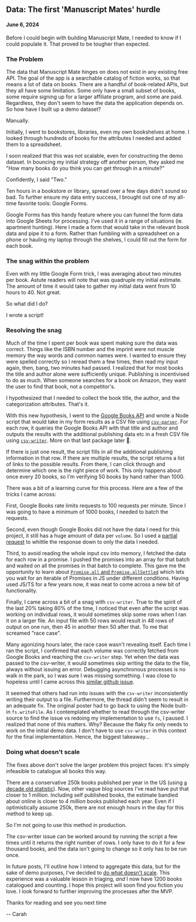 ## Data: The first 'Manuscript Mates' hurdle

#### June 6, 2024

Before I could begin with building Manuscript Mate, I needed to know if I could populate it. That proved to be tougher than expected.

### The Problem

The data that Manuscript Mate hinges on does not exist in any existing free API. The goal of the app is a searchable catalog of fiction works, so that means a lot of data on books. There are a handful of book-related APIs, but they all have some limitation. Some only have a small subset of books, some require signing up for a larger affiliate program,  and some are paid. Regardless, they don't seem to have the data the application depends on. So how have I built up a demo dataset?

Manually.

Initially, I went to bookstores, libraries, even my own bookshelves at home. I looked through hundreds of books for the attributes I needed and added them to a spreadsheet.

I soon realized that this was not scalable, even for constructing the demo dataset. In bouncing my initial strategy off another person, they asked me "How many books do you think you can get through in a minute?" 

Confidently, I said "Two."

Ten hours in a bookstore or library, spread over a few days didn't sound so bad. To further ensure my data entry success, I brought out one of my all-time favorite tools: Google Forms.

Google Forms has this handy feature where you can funnel the form data into Google Sheets for processing. I've used it in a range of situations (ie. apartment hunting). Here I made a form that would take in the relevant book data and pipe it to a form. Rather than fumbling with a spreadsheet on a phone or hauling my laptop through the shelves, I could fill out the form for each book.

### The snag within the problem

Even with my little Google Form trick, I was averaging about two minutes per book. Astute readers will note that was quadruple my initial estimate. The amount of time it would take to gather my initial data went from 10 hours to 40. Not great.

So what did I do?

I wrote a script!

### Resolving the snag

Much of the time I spent per book was spent making sure the data was correct. Things like the ISBN number and the imprint were not muscle memory the way words and common names were.  I wanted to ensure they were spelled correctly so I reread them a few times, then read my input again, then, bang, two minutes had passed. I realized that for most books the title and author alone were sufficiently unique. Publishing is incentivised to do as much. When someone searches for a book on Amazon, they want the user to find that book, not a competitor's.

I hypothesized that I needed  to collect the book title, the author, and the categorization attributes. That's it.

With this new hypothesis, I went to the [Google Books API](https://developers.google.com/books/docs/overview) and wrote a Node script that would take in my form results as a CSV file using [`csv-parser`](https://www.npmjs.com/package/csv-parser). For each row, it queries the Google Books API with that title and author and outputs the results with the additional  publishing data etc in a fresh CSV file using [`csv-writer`](https://www.npmjs.com/package/csv-writer). More on that last package later 😬.

If there is just one result, the script fills in all the additional publishing information in that row. If there are multiple results, the script returns a list of links to the possible results. From there, I can click through and determine which one is the right piece of work. This only happens about once every 20 books, so I'm verifying 50 books by hand rather than 1000. 

There was a bit of a learning curve for this process. Here are a few of the tricks I came across:

First, Google Books rate limits requests to 100 requests per minute. Since I was going to have a minimum of 1000 books, I needed to batch the requests.

Second, even though Google Books did not have the data I need for this project, it still has a huge amount of data per  `volume`.  So I used a [partial request](https://developers.google.com/books/docs/v1/performance#partial-response) to whittle the response down to only the data I needed.

Third, to avoid reading the whole input csv into memory, I fetched the data for each row in a promise. I pushed  the promises into an array for that batch and waited on all the promises in that batch to complete.  This gave me the opportunity to learn about [`Promise.all` and `Promise.allSettled`](https://developer.mozilla.org/en-US/docs/Web/JavaScript/Reference/Global_Objects/Promise/all) which lets you wait for an iterable of Promises in JS under different conditions. Having used JS/TS for a few years now, it was neat to come across a new bit of functionality.

Finally, I came across a bit of a snag with `csv-writer`. True to the spirit of the last 20% taking 80% of the time, I noticed that even after the script was working on individual rows, it would sometimes skip some rows when I ran it on a larger file. An input file with 50 rows would result in 48 rows of output on one run, then 45 in another then 50 after that. To me that screamed "race case".

Many agonizing hours later, the race case wasn't revealing itself. Each time I ran the script, I confirmed that each volume was correctly fetched from Google Books and reaching the `csv-writer` step. Yet when the data was passed to the csv-writer, it would sometimes skip writing the data to the file, always without issuing an error. Debugging asynchronous processes is no walk in the park, so I was sure I was missing something. I was close to hopeless until I came across this [similar github issue](https://github.com/ryu1kn/csv-writer/issues/45).

It seemed that others had run into issues with the `csv-writer` inconsistently writing their output to a file. Furthermore, the thread didn't seem to result in an adequate fix.  The original poster had to go back to using the Node built-in `fs.writeFile`. As I contemplated whether to read through the csv-writer source to find the issue vs redoing my implementation to use `fs`, I paused. I realized that none of this matters. Why? Because the flaky fix only needs to work on the initial demo data. I don't have to use `csv-writer` in this context for the final implementation. Hence, the biggest takeaway...

### Doing what doesn't scale

The fixes above don't solve the larger problem this project faces: It's simply infeasible to catalogue all books this way.

There are a conservative 250k books published per year in the US (using [a decade old statistic](https://en.wikipedia.org/wiki/Books_published_per_country_per_year)). Now, other vague blog sources I've read have put that closer to 1 million. Including self published books, the estimate bandied about online is closer to _4 million_ books published each year. Even if I optimistically assume 250k, there are not enough hours in the day for this method to keep up.

So I'm not going to use this method in production.

The csv-writer issue can be worked around by running the script a few times until it returns the right number of rows. I only have to do it for a few thousand books, and the data isn't going to change so it only has to be run once.

In future posts, I'll outline how I intend to aggregate this data, but for the sake of demo purposes, I've decided to [do what doesn't scale](https://www.ycombinator.com/library/96-do-things-that-don-t-scale). This experience was a valuable lesson in triaging, _and_ I now have 1200 books catalogued and counting.  I hope this project will soon find you fiction you love. I look forward to further improving the processes after the MVP.

Thanks for reading and see you next time

-- Carah